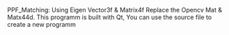 PPF_Matching: Using Eigen Vector3f & Matrix4f Replace the Opencv Mat & Matx44d.
This programm is built with Qt, You can use the source file to create a new programm

